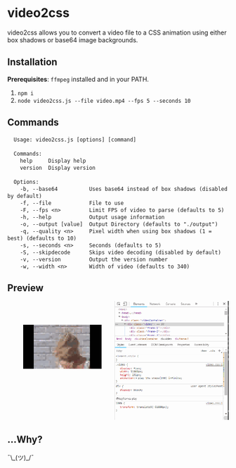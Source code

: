 # video2css

video2css allows you to convert a video file to a CSS animation using either box shadows or base64 image backgrounds.

## Installation

**Prerequisites**: `ffmpeg` installed and in your PATH.

1. `npm i`
2. `node video2css.js --file video.mp4 --fps 5 --seconds 10`

## Commands

```
  Usage: video2css.js [options] [command]

  Commands:
    help     Display help
    version  Display version

  Options:
    -b, --base64          Uses base64 instead of box shadows (disabled by default)
    -f, --file            File to use
    -F, --fps <n>         Limit FPS of video to parse (defaults to 5)
    -h, --help            Output usage information
    -o, --output [value]  Output Directory (defaults to "./output")
    -q, --quality <n>     Pixel width when using box shadows (1 = best) (defaults to 10)
    -s, --seconds <n>     Seconds (defaults to 5)
    -S, --skipdecode      Skips video decoding (disabled by default)
    -v, --version         Output the version number
    -w, --width <n>       Width of video (defaults to 340)
```

## Preview

![Preview image](preview.gif)

## ...Why?

¯\\\_(ツ)\_/¯
